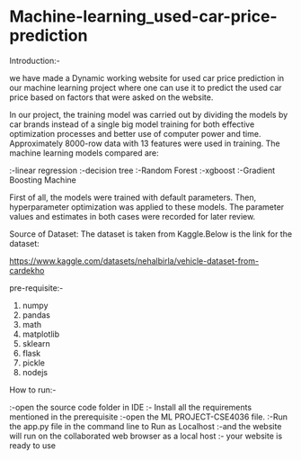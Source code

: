 # Machine-learning_used-car-price-prediction

Introduction:-

we have made a  Dynamic working website for used car price prediction in our machine learning project where one can use it to predict the used car price based on factors that were asked on the website.

In our project, the training model was carried out by dividing the models by car brands instead of a single big model training for both effective optimization processes and better use of computer power and time. Approximately 8000-row data with 13 features were used in training. The machine learning models compared are:

:-linear regression 
:-decision tree 
:-Random Forest
:-xgboost
:-Gradient Boosting Machine

First of all, the models were trained with default parameters. Then, hyperparameter optimization was applied to these models. The parameter values ​​and estimates in both cases were recorded for later review.

 


Source of Dataset: The dataset is taken from Kaggle.Below is the link for the dataset:

https://www.kaggle.com/datasets/nehalbirla/vehicle-dataset-from-cardekho



pre-requisite:-

1. numpy
2. pandas 
3. math
4. matplotlib
5. sklearn 
6. flask 
7. pickle
8. nodejs 



How to run:-

:-open the source code folder in IDE 
:- Install all the requirements mentioned in the prerequisite 
:-open the ML PROJECT-CSE4036 file. 
:-Run the app.py file in the command line to Run as Localhost 
:-and the website will run on the collaborated web browser as a local host
:- your website is ready to use  

